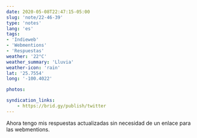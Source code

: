 ```yaml
---
date: 2020-05-08T22:47:15-05:00
slug: 'note/22-46-39'
type: 'notes'
lang: 'es'
tags:
- 'Indieweb'
- 'Webmentions'
- 'Respuestas'
weather: '22°C'
weather_summary: 'Lluvia'
weather-icon: 'rain'
lat: '25.7554'
long: '-100.4022'

photos:

syndication_links:
    - https://brid.gy/publish/twitter
---
```

Ahora tengo mis respuestas actualizadas sin necesidad de un enlace para las webmentions.   